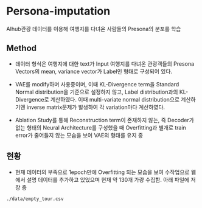 # Persona-imputation

AIhub관광 데이터를 이용해 여행지를 다녀온 사람들의 Presona의 분포를 학습

## Method
- 데이터 형식은 여행지에 대한 text가 Input 여행지를 다녀온 관광객들의 Presona Vectors의 mean, variance vector가 Label인 형태로 구성되어 있다.

- VAE를 modify하며 사용중이며, 이때 KL-Divergence term을 Standard Normal distribution을 기준으로 설정하지 않고, Label distribution과의 KL-Divergence로 계산하였다. 이때 multi-variate normal distribution으로 계산하기엔 inverse matrix문제가 발생하여 각 variation마다 계산하였다.

- Ablation Study를 통해 Reconstruction term이 존재하지 않는, 즉 Decoder가 없는 형태의 Neural Architecture를 구성했을 때 Overfitting과 별개로 train error가 줄어들지 않는 모습을 보여 VAE의 형태를 유지 중


## 현황
- 현재 데이터의 부족으로 1epoch만에 Overfitting 되는 모습을 보여 수작업으로 웹에서 설명 데이터를 추가하고 있었으며 현재 약 130개 가량 수집함. 아래 파일에 저장 중

```
./data/empty_tour.csv
```